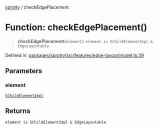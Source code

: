 
[sprotty](../globals) / checkEdgePlacement

# Function: checkEdgePlacement()

> **checkEdgePlacement**(`element`): `element is SChildElementImpl & EdgeLayoutable`

Defined in: [packages/sprotty/src/features/edge-layout/model.ts:39](https://github.com/eclipse-sprotty/sprotty/blob/f9b2433481cc27a1ac0c92d525a92039ae7f6c76/packages/sprotty/src/features/edge-layout/model.ts#L39)

## Parameters

### element

[`SChildElementImpl`](../Class.SChildElementImpl)

## Returns

`element is SChildElementImpl & EdgeLayoutable`
